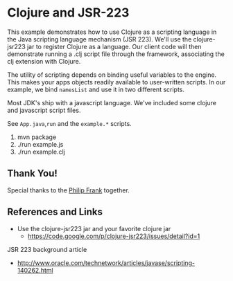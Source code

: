 Clojure and JSR-223
=======================

This example demonstrates how to use Clojure as a scripting language
in the Java scripting language mechanism (JSR 223). 
We'll use the clojure-jsr223 jar to register Clojure as a language.
Our client code will then demonstrate running a .clj script file
through the framework, associating the clj extension with Clojure.

The utility of scripting depends on binding useful variables to the engine.
This makes your apps objects readily available to user-written scripts.
In our example, we bind `namesList` and use it in two different scripts.

Most JDK's ship with a javascript language. 
We've included some clojure and javascript script files.

See `App.java`,`run` and the `example.*` scripts.

1. mvn package
2. ./run example.js
3. ./run example.clj

Thank You!
----------
Special thanks to the [Philip Frank](https://github.com/pmf/clojure-jsr223) together.

References and Links
----------------------

* Use the clojure-jsr223 jar and your favorite clojure jar
   * https://code.google.com/p/clojure-jsr223/issues/detail?id=1

JSR 223 background article
* http://www.oracle.com/technetwork/articles/javase/scripting-140262.html


